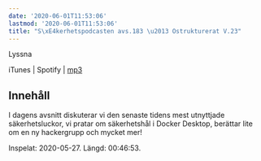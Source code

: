 ```yaml
---
date: '2020-06-01T11:53:06'
lastmod: '2020-06-01T11:53:06'
title: "S\xE4kerhetspodcasten avs.183 \u2013 Ostrukturerat V.23"
---
```

Lyssna

iTunes \| Spotify \| [mp3](https://traffic.libsyn.com/secure/sakerhetspodcasten/2020-05-27_Ostrukturerat.mp3)


## Innehåll

I dagens avsnitt diskuterar vi den senaste tidens mest utnyttjade säkerhetsluckor,
vi pratar om säkerhetshål i Docker Desktop, berättar lite om en ny hackergrupp och mycket mer!

Inspelat: 2020-05-27. Längd: 00:46:53.
